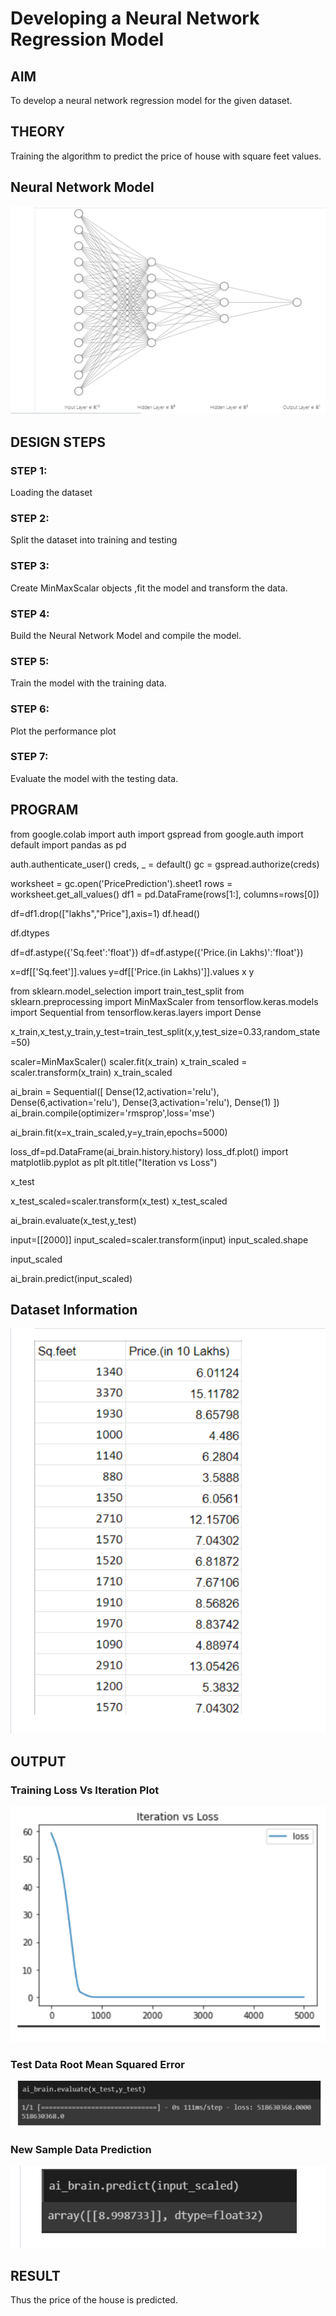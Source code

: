 # Developing a Neural Network Regression Model

## AIM

To develop a neural network regression model for the given dataset.

## THEORY

Training the algorithm to predict the price of house with square feet values.

## Neural Network Model

![](https://github.com/21005290/basic-nn-model/blob/main/2022-09-15%20(13).png)

## DESIGN STEPS

### STEP 1:

Loading the dataset

### STEP 2:

Split the dataset into training and testing

### STEP 3:

Create MinMaxScalar objects ,fit the model and transform the data.

### STEP 4:

Build the Neural Network Model and compile the model.

### STEP 5:

Train the model with the training data.

### STEP 6:

Plot the performance plot

### STEP 7:

Evaluate the model with the testing data.

## PROGRAM

from google.colab import auth
import gspread
from google.auth import default
import pandas as pd

auth.authenticate_user()
creds, _ = default()
gc = gspread.authorize(creds)

worksheet = gc.open('PricePrediction').sheet1
rows = worksheet.get_all_values()
df1 = pd.DataFrame(rows[1:], columns=rows[0])

df=df1.drop(["lakhs","Price"],axis=1)
df.head()

df.dtypes

df=df.astype({'Sq.feet':'float'})
df=df.astype({'Price.(in Lakhs)':'float'})

x=df[['Sq.feet']].values
y=df[['Price.(in Lakhs)']].values
x
y


from sklearn.model_selection import train_test_split
from sklearn.preprocessing import MinMaxScaler
from tensorflow.keras.models import Sequential
from tensorflow.keras.layers import Dense

x_train,x_test,y_train,y_test=train_test_split(x,y,test_size=0.33,random_state=50)

scaler=MinMaxScaler()
scaler.fit(x_train)
x_train_scaled = scaler.transform(x_train)
x_train_scaled

ai_brain = Sequential([
    Dense(12,activation='relu'),
    Dense(6,activation='relu'),
    Dense(3,activation='relu'),
    Dense(1)
])
ai_brain.compile(optimizer='rmsprop',loss='mse')

ai_brain.fit(x=x_train_scaled,y=y_train,epochs=5000) 

loss_df=pd.DataFrame(ai_brain.history.history)
loss_df.plot()
import matplotlib.pyplot as plt
plt.title("Iteration vs Loss")

x_test

x_test_scaled=scaler.transform(x_test)
x_test_scaled

ai_brain.evaluate(x_test,y_test)

input=[[2000]]
input_scaled=scaler.transform(input)
input_scaled.shape

input_scaled

ai_brain.predict(input_scaled)

## Dataset Information

![](https://github.com/21005290/basic-nn-model/blob/main/2022-09-15%20(15).png)


## OUTPUT

### Training Loss Vs Iteration Plot

![](https://github.com/21005290/basic-nn-model/blob/main/2022-09-15%20(17).png)


### Test Data Root Mean Squared Error

![](https://github.com/21005290/basic-nn-model/blob/main/2022-09-15%20(18).png)

### New Sample Data Prediction

![](https://github.com/21005290/basic-nn-model/blob/main/2022-09-15%20(20).png)

## RESULT
Thus the price of the house is predicted.
